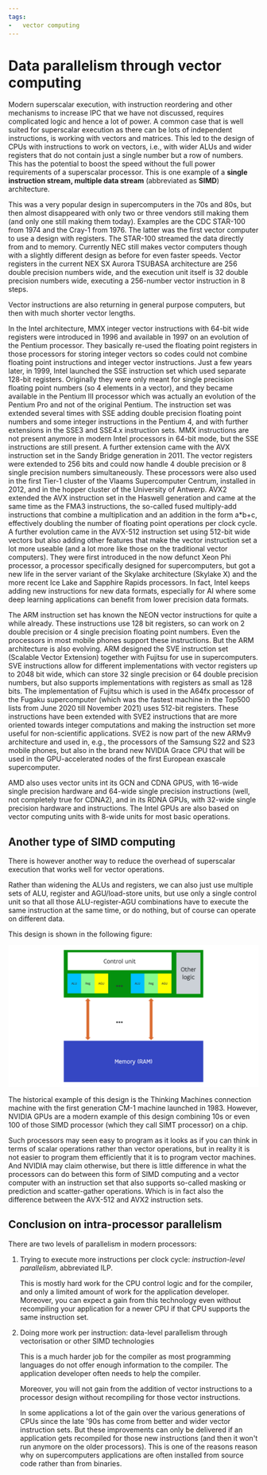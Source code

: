 ```yaml
---
tags:
-   vector computing
---
```


# Data parallelism through vector computing

Modern superscalar execution, with instruction reordering and other 
mechanisms to increase IPC that we have not discussed, requires complicated
logic and hence a lot of power. A common case that is well suited for
superscalar execution as there can be lots of independent instructions,
is working with vectors and matrices. 
This led to the design of CPUs with instructions to work on vectors,
i.e., with wider ALUs and wider registers that do not contain just a single
number but a row of numbers. This has the potential to boost the speed
without the full power requirements of a superscalar processor. 
This is one example of a **single instruction stream, multiple data stream**
(abbreviated as **SIMD**) architecture.

This was a very popular design in supercomputers in the 70s and 80s, but 
then almost disappeared with only two or three vendors still making them
(and only one still making them today).
Examples are the CDC STAR-100 from 1974 and the Cray-1 from 1976. 
The latter was the first vector computer to use a design with registers.
The STAR-100 streamed the data directly from and to memory.
Currently NEC still makes vector computers though with a slightly different
design as before for even faster speeds. Vector registers in the current
NEX SX Aurora TSUBASA architecture are 256 double precision numbers wide,
and the execution unit itself is 32 double precision numbers wide, executing
a 256-number vector instruction in 8 steps.

Vector instructions are also returning in general purpose computers, but then with
much shorter vector lengths.

In the Intel architecture, MMX integer vector instructions with 64-bit wide registers
were introduced in 1996 and available in 1997 on an evolution of the Pentium processor. They basically re-used
the floating point registers in those processors for storing integer vectors so codes
could not combine floating point instructions and integer vector instructions.
Just a few years later, in 1999, Intel launched the SSE instruction set which used
separate 128-bit registers. Originally they were only meant for single precision
floating point numbers (so 4 elements in a vector), and they became available in 
the Pentium III processor which was actually an evolution of the Pentium Pro and not of 
the original Pentium. The instruction set was extended several times with SSE adding
double precision floating point numbers and some integer instructions in the Pentium 4, 
and with further extensions in the SSE3 and SSE4.x instruction sets. MMX instructions are
not present anymore in modern Intel processors in 64-bit mode, but the SSE instructions
are still present. 
A further extension came with the AVX instruction set in the Sandy Bridge generation in
2011. The vector registers were extended to 256 bits and could now handle 4 double precision
or 8 single precision numbers simultaneously. These processors were also used in the first
Tier-1 cluster of the Vlaams Supercomputer Centrum, installed in 2012, and in the
hopper cluster of the University of Antwerp. AVX2 extended the AVX instruction set 
in the Haswell generation and came at the same time as the FMA3 instructions,
the so-called fused multiply-add instructions that combine a multiplication and an
addition in the form a*b+c, effectively doubling the number of floating point operations
per clock cycle. 
A further evolution came in the AVX-512 instruction set using 512-bit wide vectors but also
adding other features that make the vector instruction set a lot more useable (and a lot more
like those on the traditional vector computers). They were first introduced in the now
defunct Xeon Phi processor, a processor specifically designed for supercomputers, but
got a new life in the server variant of the Skylake architecture (Skylake X) and the more
recent Ice Lake and Sapphire Rapids processors. In fact, Intel keeps adding new instructions
for new data formats, especially for AI where some deep learning applications can benefit
from lower precision data formats.

The ARM instruction set has known the NEON vector instructions for quite a while already.
These instructions use 128 bit registers, so can work on 2 double precision or 4 single precision
floating point numbers. Even the processors in most mobile phones support these instructions.
But the ARM architecture is also evolving. ARM designed the SVE instruction set
(Scalable Vector Extension) together with Fujitsu for use in supercomputers. SVE instructions
allow for different implementations with vector registers up to 2048 bit wide, which can store
32 single precision or 64 double precision numbers, but also supports implementations with 
registers as small as 128 bits. The implementation of Fujitsu which is used in the A64fx processor 
of the Fugaku supercomputer (which was the fastest machine in the Top500 lists from June 2020 till November 2021)
uses 512-bit registers. These instructions have been extended with SVE2 instructions that are more
oriented towards integer computations and making the instruction set more useful for non-scientific
applications. SVE2 is now part of the new ARMv9 architecture and used in, e.g., the processors
of the Samsung S22 and S23 mobile phones, but also in the brand new NVIDIA Grace CPU that will
be used in the GPU-accelerated nodes of the first European exascale supercomputer.

AMD also uses vector units int its GCN and CDNA GPUS, with 16-wide single precision 
hardware and 64-wide single precision instructions (well, not completely true for CDNA2), 
and in its RDNA GPUs, with 
32-wide single precision hardware and instructions. The Intel GPUs are also based
on vector computing units with 8-wide units for most basic operations.


## Another type of SIMD computing

There is however another way to reduce the overhead of superscalar execution
that works well for vector operations. 

Rather than widening the ALUs and registers, we can also just use
multiple sets of ALU, register and AGU/load-store units,
but use only a single control unit so that all those
ALU-register-AGU combinations have to execute the same
instruction at the same time, or do nothing, but of course
can operate on different data.

This design is shown in the following figure:

![SIMD with shared instruction decoder](../img/C02_S05_01_SIMD_CM.png)

The historical example of this design is the Thinking Machines connection machine 
with the first generation CM-1 machine launched in 1983. However, NVIDIA GPUs are a 
modern example of this design combining 10s or even 100 of those SIMD processor
(which they call SIMT processor) on a chip.

Such processors may seen easy to program as it looks as if you can think in terms
of scalar operations rather than vector operations, but in reality it is not easier
to program them efficiently that it is to program vector machines. And NVIDIA may claim
otherwise, but there is little difference in what the processors can do between this
form of SIMD computing and a vector computer with an instruction set that also 
supports so-called masking or prediction and scatter-gather operations.
Which is in fact also the difference between the AVX-512 and AVX2 instruction 
sets.


## Conclusion on intra-processor parallelism

There are two levels of parallelism in modern processors:

1.  Trying to execute more instructions per clock cycle: *instruction-level parallelism*, abbreviated ILP.

    This is mostly hard work for the CPU control logic and for the compiler, and
    only a limited amount of work for the application developer.
    Moreover, you can expect a gain from this technology even without recompiling
    your application for a newer CPU if that CPU supports the same instruction set.

2.  Doing more work per instruction: data-level parallelism through vectorisation or other SIMD technologies

    This is a much harder job for the compiler as most programming languages do not 
    offer enough information to the compiler. The application developer often needs
    to help the compiler.

    Moreover, you will not gain from the addition of vector instructions to a processor
    design without recompiling for those vector instructions.

    In some applications a lot of the gain over the various generations of CPUs since the late
    '90s has come from better and wider vector instruction sets. But these improvements can
    only be delivered if an application gets recompiled for those new instructions (and then
    it won't run anymore on the older processors). This is one of the reasons reason why on supercomputers
    applications are often installed from source code rather than from binaries.


